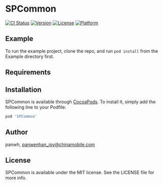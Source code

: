 # SPCommon

[![CI Status](https://img.shields.io/travis/panwh/SPCommon.svg?style=flat)](https://travis-ci.org/panwh/SPCommon)
[![Version](https://img.shields.io/cocoapods/v/SPCommon.svg?style=flat)](https://cocoapods.org/pods/SPCommon)
[![License](https://img.shields.io/cocoapods/l/SPCommon.svg?style=flat)](https://cocoapods.org/pods/SPCommon)
[![Platform](https://img.shields.io/cocoapods/p/SPCommon.svg?style=flat)](https://cocoapods.org/pods/SPCommon)

## Example

To run the example project, clone the repo, and run `pod install` from the Example directory first.

## Requirements

## Installation

SPCommon is available through [CocoaPods](https://cocoapods.org). To install
it, simply add the following line to your Podfile:

```ruby
pod 'SPCommon'
```

## Author

panwh, panwenhan_iov@chinamobile.com

## License

SPCommon is available under the MIT license. See the LICENSE file for more info.
